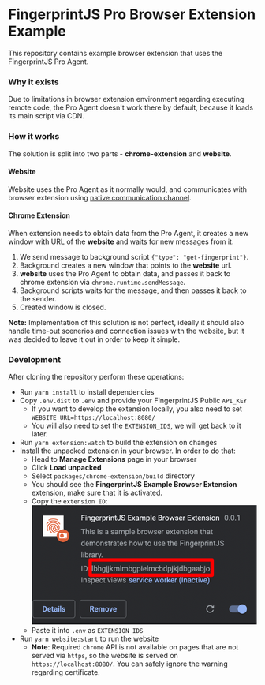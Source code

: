 # FingerprintJS Pro Browser Extension Example

This repository contains example browser extension that uses the FingerprintJS Pro Agent.

### Why it exists

Due to limitations in browser extension environment regarding executing remote code, the Pro Agent doesn't work there by default, because it loads its main script via CDN.


### How it works

The solution is split into two parts - **chrome-extension** and **website**.

#### Website

Website uses the Pro Agent as it normally would, and communicates with browser extension using [native communication channel](https://developer.chrome.com/docs/extensions/mv3/messaging/#external-webpage).

#### Chrome Extension

When extension needs to obtain data from the Pro Agent, it creates a new window with URL of the **website** and waits for new messages from it.

1. We send message to background script `{"type": "get-fingerprint"}`.
2. Background creates a new window that points to the **website** url.
3. **website** uses the Pro Agent to obtain data, and passes it back to chrome extension via `chrome.runtime.sendMessage`.
4. Background scripts waits for the message, and then passes it back to the sender.
5. Created window is closed.

**Note:** Implementation of this solution is not perfect, ideally it should also handle time-out scenerios and connection issues with the website, but it was decided to leave it out in order to keep it simple.


### Development

After cloning the repository perform these operations:

* Run `yarn install` to install dependencies
* Copy `.env.dist` to `.env` and provide your FingerprintJS Public `API_KEY`
  * If you want to develop the extension locally, you also need to set `WEBSITE_URL=https://localhost:8080/`
  * You will also need to set the `EXTENSION_IDS`, we will get back to it later.
* Run `yarn extension:watch` to build the extension on changes
* Install the unpacked extension in your browser. In order to do that:
  * Head to **Manage Extensions** page in your browser
  * Click **Load unpacked**
  * Select `packages/chrome-extension/build` directory
  * You should see the **FingerprintJS Example Browser Extension** extension, make sure that it is activated.
  * Copy the `extension ID`: ![](readmeAssets/extension_id.png)
  * Paste it into `.env` as `EXTENSION_IDS`
* Run `yarn website:start` to run the website
  * **Note**: Required `chrome` API is not available on pages that are not served via `https`, so the website is served on `https://localhost:8080/`. You can safely ignore the warning regarding certificate.
